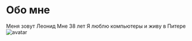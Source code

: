 # Обо мне

Меня зовут Леонид
Мне 38 лет
Я люблю компьютеры и живу в Питере
![avatar](C:\Users\Леонид\Desktop\1111111\I'm.jpg)
